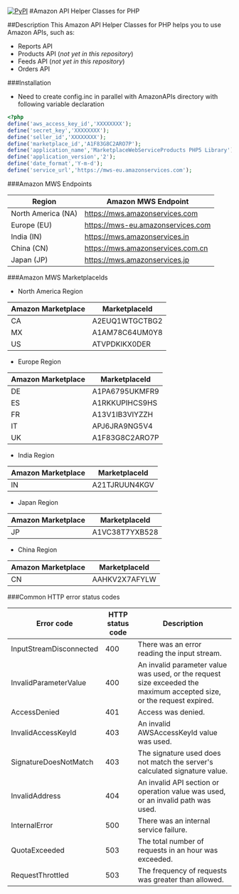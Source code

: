 [![PyPI](https://img.shields.io/badge/release%20status-beta-red.svg)]()
#Amazon API Helper Classes for PHP

##Description
This Amazon API Helper Classes for PHP helps you to use Amazon APIs, such as:
* Reports API
* Products API (*not yet in this repository*)
* Feeds API (*not yet in this repository*)
* Orders API

###Installation

* Need to create config.inc in parallel with AmazonAPIs directory with following variable declaration
```php
<?php
define('aws_access_key_id','XXXXXXXX');
define('secret_key','XXXXXXXX');
define('seller_id','XXXXXXXX');
define('marketplace_id','A1F83G8C2ARO7P');
define('application_name','MarketplaceWebServiceProducts PHP5 Library');
define('application_version','2');
define('date_format','Y-m-d');
define('service_url','https://mws-eu.amazonservices.com');
```

###Amazon MWS Endpoints

|       Region       |        Amazon MWS Endpoint        |
|--------------------|-----------------------------------|
| North America (NA) | https://mws.amazonservices.com    |
| Europe (EU)        | https://mws-eu.amazonservices.com |
| India (IN)         | https://mws.amazonservices.in     |
| China (CN)         | https://mws.amazonservices.com.cn |
| Japan (JP)         | https://mws.amazonservices.jp     |

###Amazon MWS MarketplaceIds

* North America Region

| Amazon Marketplace | MarketplaceId  |
|--------------------|----------------|
| CA                 | A2EUQ1WTGCTBG2 |
| MX                 | A1AM78C64UM0Y8 |
| US                 | ATVPDKIKX0DER  |

* Europe Region

| Amazon Marketplace | MarketplaceId  |
|--------------------|----------------|
| DE                 | A1PA6795UKMFR9 |
| ES                 | A1RKKUPIHCS9HS |
| FR                 | A13V1IB3VIYZZH |
| IT                 | APJ6JRA9NG5V4  |
| UK                 | A1F83G8C2ARO7P |

* India Region

| Amazon Marketplace | MarketplaceId |
|--------------------|---------------|
| IN                 | A21TJRUUN4KGV |

* Japan Region

| Amazon Marketplace | MarketplaceId  |
|--------------------|----------------|
| JP                 | A1VC38T7YXB528 |

* China Region

| Amazon Marketplace | MarketplaceId |
|--------------------|---------------|
| CN                 | AAHKV2X7AFYLW |

###Common HTTP error status codes

|       Error code        | HTTP status code |                                                     Description                                                      |
|-------------------------|------------------|----------------------------------------------------------------------------------------------------------------------|
| InputStreamDisconnected |              400 | There was an error reading the input stream.                                                                         |
| InvalidParameterValue   |              400 | An invalid parameter value was used, or the request size exceeded the maximum accepted size, or the request expired. |
| AccessDenied            |              401 | Access was denied.                                                                                                   |
| InvalidAccessKeyId      |              403 | An invalid AWSAccessKeyId value was used.                                                                            |
| SignatureDoesNotMatch   |              403 | The signature used does not match the server's calculated signature value.                                           |
| InvalidAddress          |              404 | An invalid API section or operation value was used, or an invalid path was used.                                     |
| InternalError           |              500 | There was an internal service failure.                                                                               |
| QuotaExceeded           |              503 | The total number of requests in an hour was exceeded.                                                                |
| RequestThrottled        |              503 | The frequency of requests was greater than allowed.                                                                  |

